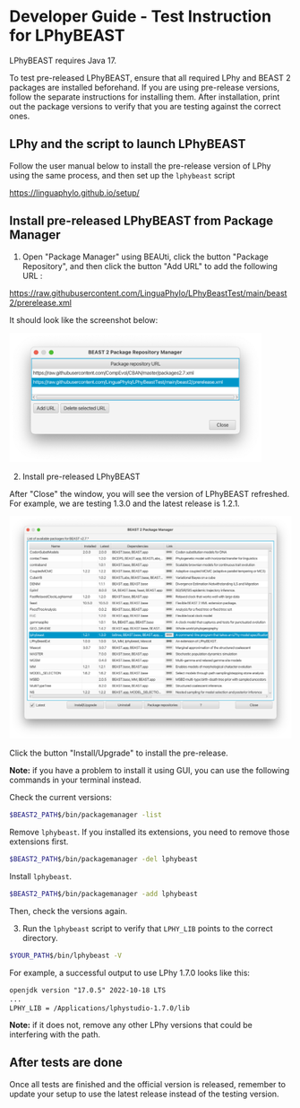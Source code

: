 # Developer Guide - Test Instruction for LPhyBEAST

LPhyBEAST requires Java 17.

To test pre-released LPhyBEAST, ensure that all required LPhy and BEAST 2 packages are installed beforehand.
If you are using pre-release versions, follow the separate instructions for installing them.
After installation, print out the package versions to verify that you are testing against the correct ones.


## LPhy and the script to launch LPhyBEAST

Follow the user manual below to install the pre-release version of LPhy using the same process, 
and then set up the `lphybeast` script

https://linguaphylo.github.io/setup/


## Install pre-released LPhyBEAST from Package Manager

1. Open "Package Manager" using BEAUti, click the button "Package Repository", 
and then click the button "Add URL" to add the following URL :

https://raw.githubusercontent.com/LinguaPhylo/LPhyBeastTest/main/beast2/prerelease.xml

It should look like the screenshot below:

<a href="./LPhyBeastTestRepo.png"><img src="LPhyBeastTestRepo.png" width="450" ></a>

2. Install pre-released LPhyBEAST 

After "Close" the window, you will see the version of LPhyBEAST refreshed. 
For example, we are testing 1.3.0 and the latest release is 1.2.1.

<a href="./PackageManager.png"><img src="PackageManager.png" width="700" ></a>

Click the button "Install/Upgrade" to install the pre-release.

**Note:** if you have a problem to install it using GUI, 
you can use the following commands in your terminal instead.

Check the current versions:

```bash
$BEAST2_PATH$/bin/packagemanager -list
```

Remove `lphybeast`. If you installed its extensions, you need to remove those extensions first.

```bash
$BEAST2_PATH$/bin/packagemanager -del lphybeast
```

Install `lphybeast`.

```bash
$BEAST2_PATH$/bin/packagemanager -add lphybeast
```

Then, check the versions again.

3. Run the `lphybeast` script to verify that `LPHY_LIB` points to the correct directory.

```bash
$YOUR_PATH$/bin/lphybeast -V
```

For example, a successful output to use LPhy 1.7.0 looks like this: 

```
openjdk version "17.0.5" 2022-10-18 LTS
...
LPHY_LIB = /Applications/lphystudio-1.7.0/lib
```
**Note:** if it does not, remove any other LPhy versions that could be interfering with the path.

## After tests are done

Once all tests are finished and the official version is released,
remember to update your setup to use the latest release instead of the testing version.
